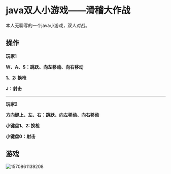 # java双人小游戏——滑稽大作战

本人无聊写的一个java小游戏，双人对战。



## 操作

**玩家1**

**W、A、S：跳跃、向左移动、向右移动**

**1、2: 换枪**

**J：射击**

------

**玩家2**

**方向键上、左、右：跳跃、向左移动、向右移动**

**小键盘1、2: 换枪**

**小键盘0：射击**





## 游戏

![1570861139208](https://github.com/hanfeng21050/java-game/blob/master/1570861139208.png)
